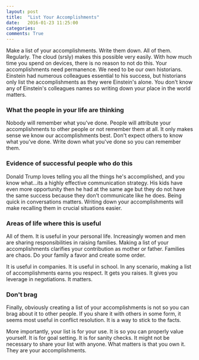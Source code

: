 ```yaml
---
layout: post
title:  "List Your Accomplishments"
date:   2016-01-23 11:25:00
categories: 
comments: True
---
```



Make a list of your accomplishments. Write them down. All of them. Regularly. The cloud (srsly) makes this possible very easily. With how much time you spend on devices, there is no reason to not do this. Your accomplishments need permanence. We need to be our own historians. Einstein had numerous colleagues essential to his success, but historians only list the accomplishments as they were Einstein's alone. You don't know any of Einstein's colleagues names so writing down your place in the world matters.


### What the people in your life are thinking
Nobody will remember what you've done. People will attribute your accomplishments to other people or not remember them at all. It only makes sense we know our accomplishments best. Don't expect others to know what you've done. Write down what you've done so you can remember them.

### Evidence of successful people who do this
Donald Trump loves telling you all the things he's accomplished, and you know what...its a highly effective communication strategy. His kids have even more opportunity then he had at the same age but they do not have the same success because they don't communicate like he does. Being quick in conversations matters. Writing down your accomplishments will make recalling them in crucial situations easier.

### Areas of life where this is useful
All of them. It is useful in your personal life. Increasingly women and men are sharing responsibilities in raising families. Making a list of your accomplishments clarifies your contribution as mother or father. Families are chaos. Do your family a favor and create some order.

It is useful in companies. It is useful in school. In any scenario, making a list of accomplishments earns you respect. It gets you raises. It gives you leverage in negotiations. It matters.

### Don't brag
Finally, obviously creating a list of your accomplishments is not so you can brag about it to other people. If you share it with others in some form, it seems most useful in conflict resolution. It is a way to stick to the facts.

More importantly, your list is for your use. It is so you can properly value yourself. It is for goal setting. It is for sanity checks. It might not be necessary to share your list with anyone. What matters is that you own it. They are your accomplishments.
